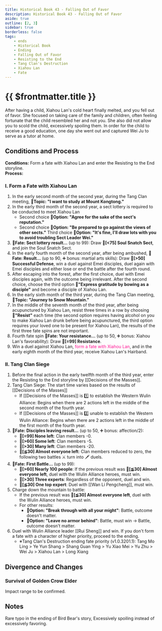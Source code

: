 ```yaml
---
title: Historical Book 43 - Falling Out of Favor
description: Historical Book 43 - Falling Out of Favor
aside: true
outline: [2, 3]
sidebar: true
borderless: false
tags:
    - ends
    - Historical Book
    - Ending
    - Falling Out of Favor
    - Resisting to the End
    - Tang Clan's Destruction
    - Xiahou Lan
    - Fate
---
```


# {{ $frontmatter.title }}

<EndBackground no=43 title="Falling Out of Favor">
After having a child, Xiahou Lan's cold heart finally melted, and you fell out of favor. She focused on taking care of the family and children, often feeling fortunate that the child resembled her and not you. She also did not allow you to scold the child, excessively spoiling them. In order for the child to receive a good education, one day she went out and captured Wei Ju to serve as a tutor at home.
</EndBackground>

## Conditions and Process

<strong>Conditions:</strong> Form a fate with <Girl5Icon>Xiahou Lan</Girl5Icon> and enter the Resisting to the End storyline.<br>
**Process:**<br>

### I. Form a Fate with Xiahou Lan

1. In the early second month of the second year, during the Tang Clan meeting, **📜Topic: "I want to study at Mount Kongtong."**
2. In the early third month of the second year, a sect lottery is required to be conducted to meet <Girl5Icon>Xiahou Lan</Girl5Icon>
    - Second choice **📖Option: "Agree for the sake of the sect's reputation."**
    - Second choice **📖Option: "Be prepared to go against the views of other sects."** Third choice **📖Option: "It's fine, I'll draw lots with you to avoid troubling Sect Leader Wei."**
3. **🎲Fate: Sect lottery result...** (up to 99): Draw **🧾[<75] Soul Snatch Sect**, and join the Soul Snatch Sect.
4. In the early fourth month of the second year, after being ambushed, **🎲Fate: Result...** (up to 90, ➕ bonus: martial arts skills): Draw **🧾[>50] Successful Defense**, win a duel against Emei disciples, duel again with Emei disciples and either lose or end the battle after the fourth round.
5. After escaping into the forest, after the first choice, duel with Emei disciples again, with the outcome being irrelevant. After the second choice, choose the third option **📖"Express gratitude by bowing as a disciple"** and become a disciple of <Girl5Icon>Xiahou Lan</Girl5Icon>.
6. In the early sixth month of the third year, during the Tang Clan meeting, **📜Topic: "Journey to Snow Mountain."**
7. In the middle of the seventh month of the third year, after being acupunctured by <Girl5Icon>Xiahou Lan</Girl5Icon>, resist three times in a row by choosing **📖"Resist"** each time (the second option requires having alcohol on you to make <Girl5Icon>Xiahou Lan</Girl5Icon> drunk before being acupunctured, the third option requires your loved one to be present for <Girl5Icon>Xiahou Lan</Girl5Icon>), the results of the first three fate spins are not important.
8. Fourth fate spin **🎲Fate: Your resistance...** (up to 50, ➕ bonus: <Girl5Icon>Xiahou Lan</Girl5Icon>'s favorability): Draw **🧾[=99] Resistance**.
9. Win a duel against <Girl5Icon>Xiahou Lan</Girl5Icon>, <span style='color: #FF1493;'>form a fate with <Girl5Icon>Xiahou Lan</Girl5Icon></span>, and in the early eighth month of the third year, receive <Girl5Icon>Xiahou Lan's Hairband</Girl5Icon>.

### II. Tang Clan Siege

1. Before the final action in the early twelfth month of the third year, enter the Resisting to the End storyline by [[Decisions of the Masses]].
2. Tang Clan Siege: The start time varies based on the results of [[Decisions of the Masses]]
    - If [[Decisions of the Masses]] is 1️⃣ to establish the Western Wulin Alliance: Begins when there are 2 actions left in the middle of the second month of the fourth year.
    - If [[Decisions of the Masses]] is 2️⃣ unable to establish the Western Wulin Alliance: Begins when there are 2 actions left in the middle of the first month of the fourth year.
3. **🎲Fate: Disciples leaving result...** (up to 50, ➕ bonus: affection/2):
    - **🧾[=99] None left**: Clan members -0.
    - **🧾[>60] Some left**: Clan members -5.
    - **🧾[>30] Many left**: Clan members -20.
    - **🧾[≦30] Almost everyone left**: Clan members reduced to zero, the following two battles ⚔️ turn into 🗡️ duels.
4. **🎲Fate: First Battle...** (up to 99):
    - **🧾[>60] Nearly 100 people**: If the previous result was **🧾[≦30] Almost everyone left**, duel with the Wulin Alliance heroes, must win.
    - **🧾[>30] Three experts**: Regardless of the opponent, duel and win.
    - **🧾[≦30] One top expert**: Duel with [[Wan Li Pengcheng]], must win.
5. Charge down the mountain to battle:
    - If the previous result was **🧾[≦30] Almost everyone left**, duel with the Wulin Alliance heroes, must win.
    - For other results:
        - **📖Option: "Break through with all your might"**: Battle, outcome doesn't matter.
        - **📖Option: "Leave no armor behind"**: Battle, must win → Battle, outcome doesn't matter.
6. Duel with Wulin Alliance leader [[Rui Sheng]] and win. If you don't form a fate with a character of higher priority, proceed to the ending.
    - ※Tang Clan's Destruction ending fate priority (v1.0.3201.1): <Girl0Icon>Tang Mo Ling</Girl0Icon> > <Girl2Icon>Ye Yun Shang</Girl2Icon> > <Girl4Icon>Shang Guan Ying</Girl4Icon> > <Girl3Icon>Yu Xiao Mei</Girl3Icon> > <Girl6Icon>Yu Zhu</Girl6Icon> > <Girl7Icon>Wei Ju</Girl7Icon> > <Girl5Icon>Xiahou Lan</Girl5Icon> > <Girl8Icon>Long Xiang</Girl8Icon>

## Divergence and Changes

### Survival of Golden Crow Elder

Impact range to be confirmed.

## Notes

Rare typo in the ending of Bird Bear's story,
Excessively spoiling instead of excessively favoring.
